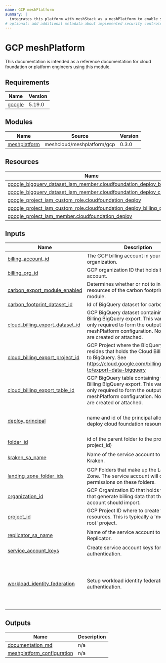 ```yaml
---
name: GCP meshPlatform
summary: |
  integrates this platform with meshStack as a meshPlatform to enable self-service for our engineering teams.
# optional: add additional metadata about implemented security controls
---
```


# GCP meshPlatform

This documentation is intended as a reference documentation for cloud foundation or platform engineers using this module.

<!-- BEGIN_TF_DOCS -->
## Requirements

| Name | Version |
|------|---------|
| <a name="requirement_google"></a> [google](#requirement\_google) | 5.19.0 |

## Modules

| Name | Source | Version |
|------|--------|---------|
| <a name="module_meshplatform"></a> [meshplatform](#module\_meshplatform) | meshcloud/meshplatform/gcp | 0.3.0 |

## Resources

| Name | Type |
|------|------|
| [google_bigquery_dataset_iam_member.cloudfoundation_deploy_billing](https://registry.terraform.io/providers/hashicorp/google/5.19.0/docs/resources/bigquery_dataset_iam_member) | resource |
| [google_bigquery_dataset_iam_member.cloudfoundation_deploy_carbon](https://registry.terraform.io/providers/hashicorp/google/5.19.0/docs/resources/bigquery_dataset_iam_member) | resource |
| [google_project_iam_custom_role.cloudfoundation_deploy](https://registry.terraform.io/providers/hashicorp/google/5.19.0/docs/resources/project_iam_custom_role) | resource |
| [google_project_iam_custom_role.cloudfoundation_deploy_billing_project](https://registry.terraform.io/providers/hashicorp/google/5.19.0/docs/resources/project_iam_custom_role) | resource |
| [google_project_iam_member.cloudfoundation_deploy](https://registry.terraform.io/providers/hashicorp/google/5.19.0/docs/resources/project_iam_member) | resource |

## Inputs

| Name | Description | Type | Default | Required |
|------|-------------|------|---------|:--------:|
| <a name="input_billing_account_id"></a> [billing\_account\_id](#input\_billing\_account\_id) | The GCP billing account in your organization. | `string` | n/a | yes |
| <a name="input_billing_org_id"></a> [billing\_org\_id](#input\_billing\_org\_id) | GCP organization ID that holds billing account. | `string` | n/a | yes |
| <a name="input_carbon_export_module_enabled"></a> [carbon\_export\_module\_enabled](#input\_carbon\_export\_module\_enabled) | Determines whether or not to include the resources of the carbon footprint export module. | `bool` | `false` | no |
| <a name="input_carbon_footprint_dataset_id"></a> [carbon\_footprint\_dataset\_id](#input\_carbon\_footprint\_dataset\_id) | Id of BigQuery dataset for carbon footprint. | `string` | n/a | yes |
| <a name="input_cloud_billing_export_dataset_id"></a> [cloud\_billing\_export\_dataset\_id](#input\_cloud\_billing\_export\_dataset\_id) | GCP BigQuery dataset containing the Cloud Billing BigQuery export. This variable is only required to form the output for meshPlatform configuration. No resources are created or attached. | `string` | n/a | yes |
| <a name="input_cloud_billing_export_project_id"></a> [cloud\_billing\_export\_project\_id](#input\_cloud\_billing\_export\_project\_id) | GCP Project where the BiqQuery table resides that holds the Cloud Billing export to BigQuery. See https://cloud.google.com/billing/docs/how-to/export-data-bigquery | `string` | n/a | yes |
| <a name="input_cloud_billing_export_table_id"></a> [cloud\_billing\_export\_table\_id](#input\_cloud\_billing\_export\_table\_id) | GCP BigQuery table containing the Cloud Billing BigQuery export. This variable is only required to form the output for meshPlatform configuration. No resources are created or attached. | `string` | n/a | yes |
| <a name="input_deploy_principal"></a> [deploy\_principal](#input\_deploy\_principal) | name and id of the principal allowed to deploy cloud foundation resources | <pre>object({<br/>    name = string<br/>    id   = string<br/>  })</pre> | n/a | yes |
| <a name="input_folder_id"></a> [folder\_id](#input\_folder\_id) | id of the parent folder to the project (see project\_id) | `string` | n/a | yes |
| <a name="input_kraken_sa_name"></a> [kraken\_sa\_name](#input\_kraken\_sa\_name) | Name of the service account to create for Kraken. | `string` | `"mesh-kraken-service-tf"` | no |
| <a name="input_landing_zone_folder_ids"></a> [landing\_zone\_folder\_ids](#input\_landing\_zone\_folder\_ids) | GCP Folders that make up the Landing Zone. The service account will only receive permissions on these folders. | `list(string)` | n/a | yes |
| <a name="input_organization_id"></a> [organization\_id](#input\_organization\_id) | GCP Organization ID that holds the projects that generate billing data that the service account should import. | `string` | n/a | yes |
| <a name="input_project_id"></a> [project\_id](#input\_project\_id) | GCP Project ID where to create the resources. This is typically a 'meshstack-root' project. | `string` | n/a | yes |
| <a name="input_replicator_sa_name"></a> [replicator\_sa\_name](#input\_replicator\_sa\_name) | Name of the service account to create for Replicator. | `string` | `"mesh-replicator-service-tf"` | no |
| <a name="input_service_account_keys"></a> [service\_account\_keys](#input\_service\_account\_keys) | Create service account keys for authentication. | `bool` | `true` | no |
| <a name="input_workload_identity_federation"></a> [workload\_identity\_federation](#input\_workload\_identity\_federation) | Setup workload identity federation for authentication. | <pre>object({<br/>    workload_identity_pool_identifier = string<br/>    issuer                            = string<br/>    audience                          = string<br/>    replicator_subject                = string<br/>    kraken_subject                    = string<br/>  })</pre> | `null` | no |

## Outputs

| Name | Description |
|------|-------------|
| <a name="output_documentation_md"></a> [documentation\_md](#output\_documentation\_md) | n/a |
| <a name="output_meshplatform_configuration"></a> [meshplatform\_configuration](#output\_meshplatform\_configuration) | n/a |
<!-- END_TF_DOCS -->
